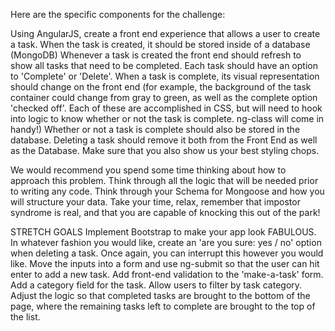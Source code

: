 Here are the specific components for the challenge:

Using AngularJS, create a front end experience that allows a user to create a task.
When the task is created, it should be stored inside of a database (MongoDB)
Whenever a task is created the front end should refresh to show all tasks that need to be completed.
Each task should have an option to 'Complete' or 'Delete'.
When a task is complete, its visual representation should change on the front end (for example, the background of the task container could change from gray to green, as well as the complete option 'checked off'. Each of these are accomplished in CSS, but will need to hook into logic to know whether or not the task is complete. ng-class will come in handy!)
Whether or not a task is complete should also be stored in the database.
Deleting a task should remove it both from the Front End as well as the Database.
Make sure that you also show us your best styling chops.

We would recommend you spend some time thinking about how to approach this problem. Think through all the logic that will be needed prior to writing any code. Think through your Schema for Mongoose and how you will structure your data. Take your time, relax, remember that impostor syndrome is real, and that you are capable of knocking this out of the park!

STRETCH GOALS
Implement Bootstrap to make your app look FABULOUS.
In whatever fashion you would like, create an 'are you sure: yes / no' option when deleting a task. Once again, you can interrupt this however you would like.
Move the inputs into a form and use ng-submit so that the user can hit enter to add a new task.
Add front-end validation to the 'make-a-task' form.
Add a category field for the task. Allow users to filter by task category.
Adjust the logic so that completed tasks are brought to the bottom of the page, where the remaining tasks left to complete are brought to the top of the list.